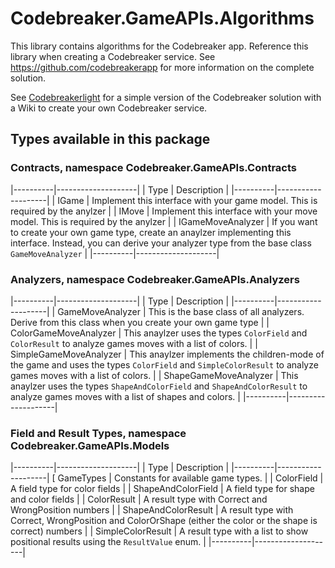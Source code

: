 ﻿# Codebreaker.GameAPIs.Algorithms

This library contains algorithms for the Codebreaker app. Reference this library when creating a Codebreaker service.
See https://github.com/codebreakerapp for more information on the complete solution.

See [Codebreakerlight](https://github.com/codebreakerapp/codebreakerlight) for a simple version of the Codebreaker solution with a Wiki to create your own Codebreaker service.

## Types available in this package

### Contracts, namespace Codebreaker.GameAPIs.Contracts

|----------|--------------------|
| Type     | Description        |
|----------|--------------------|
| IGame    | Implement this interface with your game model. This is required by the anylzer |
| IMove    | Implement this interface with your move model. This is required by the anylzer |
| IGameMoveAnalyzer | If you want to create your own game type, create an anaylzer implementing this interface. Instead, you can derive your analyzer type from the base class `GameMoveAnalyzer` |
|----------|--------------------|

### Analyzers, namespace Codebreaker.GameAPIs.Analyzers

|----------|--------------------|
| Type     | Description        |
|----------|--------------------|
| GameMoveAnalyzer  | This is the base class of all analyzers. Derive from this class when you create your own game type |
| ColorGameMoveAnalyzer | This anaylzer uses the types `ColorField` and `ColorResult` to analyze games moves with a list of colors. |
| SimpleGameMoveAnalyzer | This anaylzer implements the children-mode of the game and uses the types `ColorField` and `SimpleColorResult` to analyze games moves with a list of colors. |
| ShapeGameMoveAnalyzer | This anaylzer uses the types `ShapeAndColorField` and `ShapeAndColorResult` to analyze games moves with a list of shapes and colors. |
|----------|--------------------|

### Field and Result Types, namespace Codebreaker.GameAPIs.Models

|----------|--------------------|
| Type     | Description        |
|----------|--------------------|
[ GameTypes | Constants for available game types. |
| ColorField  | A field type for color fields |
| ShapeAndColorField | A field type for shape and color fields |
| ColorResult | A result type with Correct and WrongPosition  numbers |
| ShapeAndColorResult | A result type with Correct, WrongPosition and ColorOrShape (either the color or the shape is correct) numbers |
| SimpleColorResult | A result type with a list to show positional results using the `ResultValue` enum. |
|----------|--------------------|
